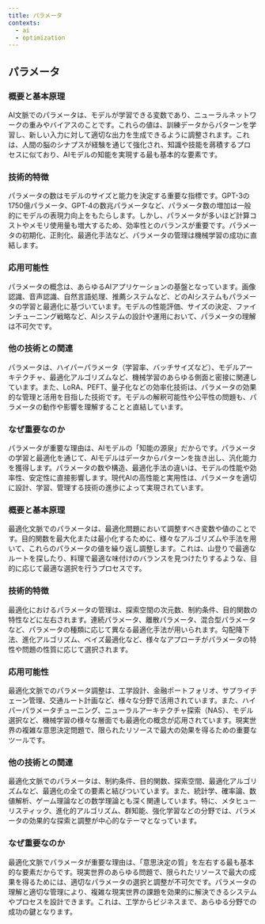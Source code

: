 ```yaml
---
title: パラメータ
contexts:
  - ai
  - optimization
---
```


## パラメータ

<Context name="ai">

### 概要と基本原理
AI文脈でのパラメータは、モデルが学習できる変数であり、ニューラルネットワークの重みやバイアスのことです。これらの値は、訓練データからパターンを学習し、新しい入力に対して適切な出力を生成できるように調整されます。これは、人間の脳のシナプスが経験を通じて強化され、知識や技能を蔣積するプロセスに似ており、AIモデルの知能を実現する最も基本的な要素です。

### 技術的特徴
パラメータの数はモデルのサイズと能力を決定する重要な指標です。GPT-3の1750億パラメータ、GPT-4の数兆パラメータなど、パラメータ数の増加は一般的にモデルの表現力向上をもたらします。しかし、パラメータが多いほど計算コストやメモリ使用量も増大するため、効率性とのバランスが重要です。パラメータの初期化、正則化、最適化手法など、パラメータの管理は機械学習の成功に直結します。

### 応用可能性
パラメータの概念は、あらゆるAIアプリケーションの基盤となっています。画像認識、音声認識、自然言語処理、推薦システムなど、どのAIシステムもパラメータの学習と最適化に基づいています。モデルの性能評価、サイズの決定、ファインチューニング戦略など、AIシステムの設計や運用において、パラメータの理解は不可欠です。

### 他の技術との関連
パラメータは、ハイパーパラメータ（学習率、バッチサイズなど）、モデルアーキテクチャ、最適化アルゴリズムなど、機械学習のあらゆる側面と密接に関連しています。また、LoRA、PEFT、量子化などの効率化技術は、パラメータの効果的な管理と活用を目指した技術です。モデルの解釈可能性や公平性の問題も、パラメータの動作や影響を理解することと直結しています。

### なぜ重要なのか
パラメータが重要な理由は、AIモデルの「知能の源泉」だからです。パラメータの学習と最適化を通じて、AIモデルはデータからパターンを抜き出し、汎化能力を獲得します。パラメータの数や構造、最適化手法の違いは、モデルの性能や効率性、安定性に直接影響します。現代AIの高性能と実用性は、パラメータを適切に設計、学習、管理する技術の進歩によって実現されています。

</Context>

<Context name="optimization">

### 概要と基本原理
最適化文脈でのパラメータは、最適化問題において調整すべき変数や値のことです。目的関数を最大化または最小化するために、様々なアルゴリズムや手法を用いて、これらのパラメータの値を繰り返し調整します。これは、山登りで最適なルートを探したり、料理で最適な味付けのバランスを見つけたりするような、目的に応じて最適な選択を行うプロセスです。

### 技術的特徴
最適化におけるパラメータの管理は、探索空間の次元数、制約条件、目的関数の特性などに左右されます。連続パラメータ、離散パラメータ、混合型パラメータなど、パラメータの種類に応じて異なる最適化手法が用いられます。勾配降下法、進化アルゴリズム、ベイズ最適化など、様々なアプローチがパラメータの特性や問題の性質に応じて選択されます。

### 応用可能性
最適化文脈でのパラメータ調整は、工学設計、金融ポートフォリオ、サプライチェーン管理、交通ルート計画など、様々な分野で活用されています。また、ハイパーパラメータチューニング、ニューラルアーキテクチャ探索（NAS）、モデル選択など、機械学習の様々な層面でも最適化の概念が応用されています。現実世界の複雑な意思決定問題で、限られたリソースで最大の効果を得るための重要なツールです。

### 他の技術との関連
最適化文脈でのパラメータは、制約条件、目的関数、探索空間、最適化アルゴリズムなど、最適化の全ての要素と結びついています。また、統計学、確率論、数値解析、ゲーム理論などの数学理論とも深く関連しています。特に、メタヒューリスティック、進化的アルゴリズム、群知能、強化学習などの分野では、パラメータの効果的な探索と調整が中心的なテーマとなっています。

### なぜ重要なのか
最適化文脈でパラメータが重要な理由は、「意思決定の質」を左右する最も基本的な要素だからです。現実世界のあらゆる問題で、限られたリソースで最大の成果を得るためには、適切なパラメータの選択と調整が不可欠です。パラメータの理解と適切な管理により、複雑な現実世界の課題を効果的に解決できるシステムやプロセスを設計できます。これは、工学からビジネスまで、あらゆる分野での成功の鍵となります。

</Context>
